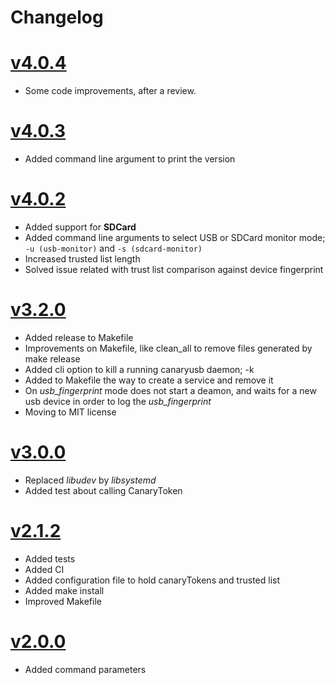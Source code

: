 # Changelog

# [v4.0.4](2023-10-23)

* Some code improvements, after a review.

# [v4.0.3](2023-10-18)

* Added command line argument to print the version

# [v4.0.2](2023-10-18)

* Added support for **SDCard**
* Added command line arguments to select USB or SDCard monitor mode; `-u (usb-monitor)` and `-s (sdcard-monitor)`
* Increased trusted list length
* Solved issue related with trust list comparison against device fingerprint

# [v3.2.0](2023-09-18)

* Added release to Makefile
* Improvements on Makefile, like clean_all to remove files generated by make release
* Added cli option to kill a running canaryusb daemon; -k
* Added to Makefile the way to create a service and remove it
* On *usb_fingerprint* mode does not start a deamon, and waits for a new usb device in order to log the *usb_fingerprint*
* Moving to MIT license

# [v3.0.0](2023-09-08)

* Replaced *libudev* by *libsystemd* 
* Added test about calling CanaryToken

# [v2.1.2](2023-08-25)

* Added tests 
* Added CI
* Added configuration file to hold canaryTokens and trusted list
* Added make install
* Improved Makefile

# [v2.0.0](2023-07-09)

* Added command parameters 

